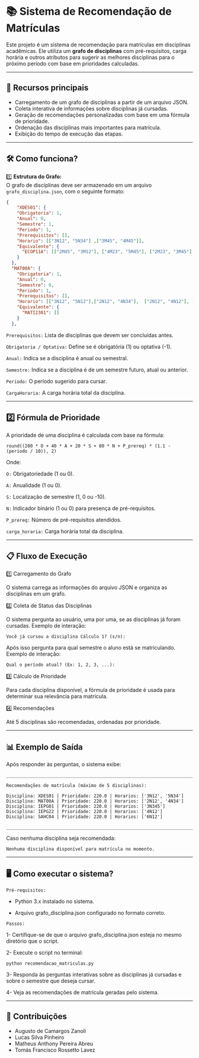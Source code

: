 # 📚 Sistema de Recomendação de Matrículas 

Este projeto é um sistema de recomendação para matrículas em disciplinas acadêmicas. Ele utiliza um **grafo de disciplinas** com pré-requisitos, carga horária e outros atributos para sugerir as melhores disciplinas para o próximo período com base em prioridades calculadas. 

---

## 🚀 **Recursos principais**
- Carregamento de um grafo de disciplinas a partir de um arquivo JSON.
- Coleta interativa de informações sobre disciplinas já cursadas.
- Geração de recomendações personalizadas com base em uma fórmula de prioridade.
- Ordenação das disciplinas mais importantes para matrícula.
- Exibição do tempo de execução das etapas.

---

## 🛠️ **Como funciona?**

1️⃣ **Estrutura do Grafo:**  
O grafo de disciplinas deve ser armazenado em um arquivo `grafo_disciplina.json`, com o seguinte formato:

```json
{
    "XDES01": {
    "Obrigatoria": 1,
    "Anual": 0,
    "Semestre": 1,
    "Periodo": 1,
    "Prerequisitos": [],
    "Horario": [["3N12", "5N34"] ,["3M45", "4M45"]],
    "Equivalente": {
      "ECOP11A": [["2M45", "3M12"], ["4M23", "5M45"], ["2M23", "3M45"], ["2M45", "3M23"]]
    }
  },
  "MAT00A": {
    "Obrigatoria": 1,
    "Anual": 0,
    "Semestre": 0,
    "Periodo": 1,
    "Prerequisitos": [],
    "Horario": [["3N12", "5N12"],["2N12", "4N34"],  ["2N12", "4N12"], ["2T34", "4T12"], ["2M45", "4M23"], ["3T12", "6T12"], ["2T34", "4T34"], ["3T34", "5T34"]],
    "Equivalente": {
      "MATI2301": []
    }
  },
```

`Prerequisitos:` Lista de disciplinas que devem ser concluídas antes.

`Obrigatoria / Optativa:` Define se é obrigatória (1) ou optativa (-1).

`Anual:` Indica se a disciplina é anual ou semestral.

`Semestre:` Indica se a disciplina é de um semestre futuro, atual ou anterior.

`Periodo:` O período sugerido para cursar.

`CargaHoraria:` A carga horária total da disciplina.

---

## 2️⃣ **Fórmula de Prioridade**
A prioridade de uma disciplina é calculada com base na fórmula:

```
round((200 * O + 40 * A + 20 * S + 80 * N + P_prereq) * (1.1 - (periodo / 10)), 2)
```

Onde:

`O:` Obrigatoriedade (1 ou 0).

`A:` Anualidade (1 ou 0).

`S:` Localização de semestre (1, 0 ou -10).

`N:` Indicador binário (1 ou 0) para presença de pré-requisitos.

`P_prereq:` Número de pré-requisitos atendidos.

`carga_horaria:` Carga horária total da disciplina.

---

## 📋 **Fluxo de Execução**

1️⃣ Carregamento do Grafo

O sistema carrega as informações do arquivo JSON e organiza as disciplinas em um grafo.

2️⃣ Coleta de Status das Disciplinas

O sistema pergunta ao usuário, uma por uma, se as disciplinas já foram cursadas.
Exemplo de interação:

```
Você já cursou a disciplina Cálculo 1? (s/n):
```

Após isso pergunta para qual semestre o aluno está se matriculando.
Exemplo de interação:

```
Qual o período atual? (Ex: 1, 2, 3, ...): 
```

3️⃣ Cálculo de Prioridade

Para cada disciplina disponível, a fórmula de prioridade é usada para determinar sua relevância para matrícula.

4️⃣ Recomendações

Até 5 disciplinas são recomendadas, ordenadas por prioridade.

---

## **📊 Exemplo de Saída**
Após responder às perguntas, o sistema exibe:

```
_______________________________________________________________________

Recomendações de matrícula (máximo de 5 disciplinas):

Disciplina: XDES01 | Prioridade: 220.0 | Horarios: ['3N12', '5N34']
Disciplina: MAT00A | Prioridade: 220.0 | Horarios: ['2N12', '4N34']
Disciplina: IEPG01 | Prioridade: 220.0 | Horarios: ['3N345']
Disciplina: IEPG22 | Prioridade: 220.0 | Horarios: ['4N12']
Disciplina: SAHC04 | Prioridade: 220.0 | Horarios: ['6N12']

_______________________________________________________________________
```

Caso nenhuma disciplina seja recomendada:
```
Nenhuma disciplina disponível para matrícula no momento.
```

---

## **🖥️ Como executar o sistema?**

`Pré-requisitos:`
- Python 3.x instalado no sistema.

- Arquivo grafo_disciplina.json configurado no formato correto.

`Passos:`

1- Certifique-se de que o arquivo grafo_disciplina.json esteja no mesmo diretório que o script.

2- Execute o script no terminal:

```
python recomendacao_matriculas.py
```

3- Responda às perguntas interativas sobre as disciplinas já cursadas e sobre o semestre que deseja cursar.

4- Veja as recomendações de matrícula geradas pelo sistema.

---

## **🤝 Contribuições**
- Augusto de Camargos Zanoli
- Lucas Silva Pinheiro
- Matheus Anthony Pereira Abreu
- Tomás Francisco Rossetto Lavez
